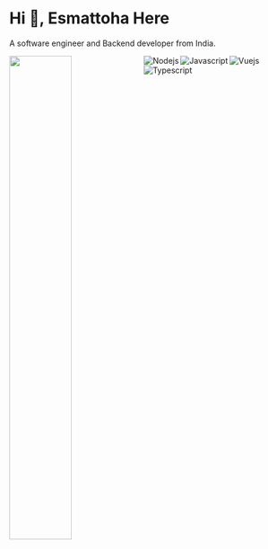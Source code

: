 # Hi 👋, Esmattoha Here

A software engineer and Backend developer from India.

<img align="left" width="47%" src="https://github-readme-stats.vercel.app/api?username=esmattoha&count_private=true"/>
<!-- <img align="left" width="47%" src="https://github-readme-stats.vercel.app/api/top-langs/?username=esmattoha&layout=compact"/> -->


<img alt="Nodejs" align="left" src="https://img.shields.io/badge/node.js-6DA55F?style=for-the-badge&logo=node.js&logoColor=white"/>
<img alt="Javascript" align="left" src="https://img.shields.io/badge/javascript-%23323330.svg?style=for-the-badge&logo=javascript&logoColor=%23F7DF1E"/>
<img alt="Vuejs" align="left" src="https://img.shields.io/badge/vuejs-%2335495e.svg?style=for-the-badge&logo=vuedotjs&logoColor=%234FC08D"/>
<img alt="Typescript" align="left" src="https://img.shields.io/badge/typescript-%23007ACC.svg?style=for-the-badge&logo=typescript&logoColor=white"/>
